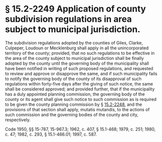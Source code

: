 # § 15.2-2249 Application of county subdivision regulations in area subject to municipal jurisdiction.

<p>The subdivision regulations adopted by the counties of Giles, Clarke, Culpeper, Loudoun or Mecklenburg shall apply in all the unincorporated territory of the county; provided, that no such regulations to be effective in the area of the county subject to municipal jurisdiction shall be finally adopted by the county until the governing body of the municipality shall have been notified in writing of such proposed regulations, and requested to review and approve or disapprove the same, and if such municipality fails to notify the governing body of the county of its disapproval of such regulations within forty-five days after the giving of such notice, the same shall be considered approved; and provided further, that if the municipality has a duly appointed planning commission, the governing body of the county or its agent shall give such notice to such commission as is required to be given the county planning commission by § <a href='http://law.lis.virginia.gov/vacode/15.2-2248/'>15.2-2248</a>, and the provisions of that section shall apply, mutatis mutandis, to the actions of such commission and the governing bodies of the county and city, respectively.</p><p>Code 1950, §§ 15-787, 15-967.3; 1962, c. 407, § 15.1-468; 1979, c. 251; 1980, c. 47; 1982, c. 293, § 15.1-466.01; 1997, c. 587.</p>